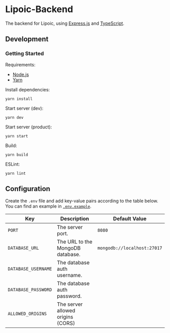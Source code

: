 # Lipoic-Backend

The backend for Lipoic, using [Express.js](https://expressjs.com/) and [TypeScript](https://www.typescriptlang.org/).

## Development

### Getting Started

Requirements:
- [Node.js](https://nodejs.org)
- [Yarn](https://yarnpkg.com/getting-started/install)

Install dependencies:
```shell
yarn install
```

Start server (dev):
```shell
yarn dev
```

Start server (product):
```shell
yarn start
```

Build:
```shell
yarn build
```

ESLint:
```shell
yarn lint
```

## Configuration

Create the `.env` file and add key-value pairs according to the table below.
You can find an example in [`.env.example`](.env.example).

| Key                 | Description                      | Default Value               |
|---------------------|----------------------------------|-----------------------------|
| `PORT`              | The server port.                 | `8080`                      |
| `DATABASE_URL`      | The URL to the MongoDB database. | `mongodb://localhost:27017` |
| `DATABASE_USERNAME` | The database auth username.      |                             |
| `DATABASE_PASSWORD` | The database auth password.      |                             |
| `ALLOWED_ORIGINS`   | The server allowed origins (CORS)|                             |